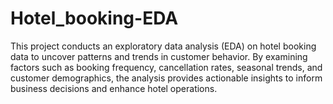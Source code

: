 # Hotel_booking-EDA
This project conducts an exploratory data analysis (EDA) on hotel booking data to uncover patterns and trends in customer behavior. By examining factors such as booking frequency, cancellation rates, seasonal trends, and customer demographics, the analysis provides actionable insights to inform business decisions and enhance hotel operations.  

